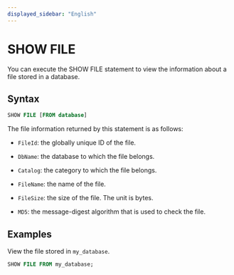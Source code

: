 ```yaml
---
displayed_sidebar: "English"
---
```


# SHOW FILE

You can execute the SHOW FILE statement to view the information about a file stored in a database.

## Syntax

```SQL
SHOW FILE [FROM database]
```

The file information returned by this statement is as follows:

- `FileId`: the globally unique ID of the file.

- `DbName`: the database to which the file belongs.

- `Catalog`: the category to which the file belongs.

- `FileName`: the name of the file.

- `FileSize`: the size of the file. The unit is bytes.

- `MD5`: the message-digest algorithm that is used to check the file.

## Examples

View the file stored in `my_database`.

```SQL
SHOW FILE FROM my_database;
```
